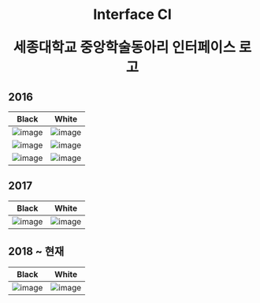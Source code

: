 <h1 align="center">Interface CI</center>

세종대학교 중앙학술동아리 인터페이스 로고

## 2016

Black | White
:-----------:|:---------:
![image](https://user-images.githubusercontent.com/35331397/54470598-ebc6b400-47ed-11e9-9613-0f45f5ebb19e.jpg) | ![image](https://user-images.githubusercontent.com/35331397/54470607-22043380-47ee-11e9-9df3-6f8fb353f0f5.jpg)
![image](https://user-images.githubusercontent.com/35331397/54470599-ec5f4a80-47ed-11e9-8259-6570af1f6ed9.jpg) | ![image](https://user-images.githubusercontent.com/35331397/54470608-22043380-47ee-11e9-9a82-b8867efc7b07.jpg)
![image](https://user-images.githubusercontent.com/35331397/54470601-ed907780-47ed-11e9-9d0e-4b20804b676b.jpg) | ![image](https://user-images.githubusercontent.com/35331397/54470606-216b9d00-47ee-11e9-986f-4aaf06fe7607.jpg)
## 2017
Black | White
:-----------:|:---------:
![image](https://user-images.githubusercontent.com/35331397/54470600-ecf7e100-47ed-11e9-8881-2f905b4bcfb3.jpg) | ![image](https://user-images.githubusercontent.com/35331397/54470610-22043380-47ee-11e9-8aeb-ebd6474d7088.jpg)

## 2018 ~ 현재
Black | White
:-----------:|:---------:
![image]() | ![image]()
